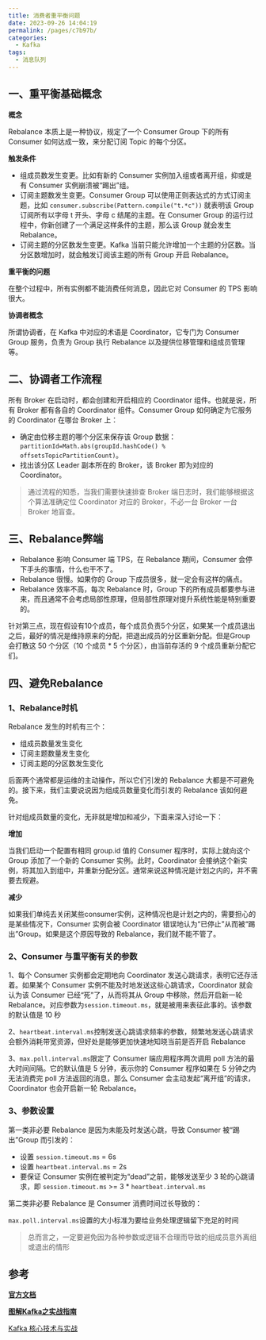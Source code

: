 ```yaml
---
title: 消费者重平衡问题
date: 2023-09-26 14:04:19
permalink: /pages/c7b97b/
categories:
  - Kafka
tags:
  - 消息队列
---
```

## 一、重平衡基础概念

**概念**

Rebalance 本质上是一种协议，规定了一个 Consumer Group 下的所有 Consumer 如何达成一致，来分配订阅 Topic 的每个分区。

**触发条件**

- 组成员数发生变更。比如有新的 Consumer 实例加入组或者离开组，抑或是有 Consumer 实例崩溃被“踢出”组。
- 订阅主题数发生变更。Consumer Group 可以使用正则表达式的方式订阅主题，比如 `consumer.subscribe(Pattern.compile("t.*c"))` 就表明该 Group 订阅所有以字母 t 开头、字母 c 结尾的主题。在 Consumer Group 的运行过程中，你新创建了一个满足这样条件的主题，那么该 Group 就会发生 Rebalance。
- 订阅主题的分区数发生变更。Kafka 当前只能允许增加一个主题的分区数。当分区数增加时，就会触发订阅该主题的所有 Group 开启 Rebalance。

**重平衡的问题**

在整个过程中，所有实例都不能消费任何消息，因此它对 Consumer 的 TPS 影响很大。

**协调者概念**

所谓协调者，在 Kafka 中对应的术语是 Coordinator，它专门为 Consumer Group 服务，负责为 Group 执行 Rebalance 以及提供位移管理和组成员管理等。

## 二、协调者工作流程

所有 Broker 在启动时，都会创建和开启相应的 Coordinator 组件。也就是说，所有 Broker 都有各自的 Coordinator 组件。Consumer Group 如何确定为它服务的 Coordinator 在哪台 Broker 上：

- 确定由位移主题的哪个分区来保存该 Group 数据：`partitionId=Math.abs(groupId.hashCode() % offsetsTopicPartitionCount)`。
- 找出该分区 Leader 副本所在的 Broker，该 Broker 即为对应的 Coordinator。

> 通过流程的知悉，当我们需要快速排查 Broker 端日志时，我们能够根据这个算法准确定位 Coordinator 对应的 Broker，不必一台 Broker 一台 Broker 地盲查。

## 三、Rebalance弊端

- Rebalance 影响 Consumer 端 TPS，在 Rebalance 期间，Consumer 会停下手头的事情，什么也干不了。
- Rebalance 很慢。如果你的 Group 下成员很多，就一定会有这样的痛点。
- Rebalance 效率不高，每次 Rebalance 时，Group 下的所有成员都要参与进来，而且通常不会考虑局部性原理，但局部性原理对提升系统性能是特别重要的。

针对第三点，现在假设有10个成员，每个成员负责5个分区，如果某一个成员退出之后，最好的情况是维持原来的分配，把退出成员的分区重新分配。但是Group 会打散这 50 个分区（10 个成员 * 5 个分区），由当前存活的 9 个成员重新分配它们。

## 四、避免Rebalance

### 1、Rebalance时机

Rebalance 发生的时机有三个：

- 组成员数量发生变化
- 订阅主题数量发生变化
- 订阅主题的分区数发生变化

后面两个通常都是运维的主动操作，所以它们引发的 Rebalance 大都是不可避免的。接下来，我们主要说说因为组成员数量变化而引发的 Rebalance 该如何避免。

针对组成员数量的变化，无非就是增加和减少，下面来深入讨论一下：

**增加**

当我们启动一个配置有相同 group.id 值的 Consumer 程序时，实际上就向这个 Group 添加了一个新的 Consumer 实例。此时，Coordinator 会接纳这个新实例，将其加入到组中，并重新分配分区。通常来说这种情况是计划之内的，并不需要去规避。

**减少**

如果我们单纯去关闭某些consumer实例，这种情况也是计划之内的，需要担心的是某些情况下，Consumer 实例会被 Coordinator 错误地认为“已停止”从而被“踢出”Group。如果是这个原因导致的 Rebalance，我们就不能不管了。

### 2、Consumer 与重平衡有关的参数

1、每个 Consumer 实例都会定期地向 Coordinator 发送心跳请求，表明它还存活着。如果某个 Consumer 实例不能及时地发送这些心跳请求，Coordinator 就会认为该 Consumer 已经“死”了，从而将其从 Group 中移除，然后开启新一轮 Rebalance。对应参数为`session.timeout.ms`，就是被用来表征此事的。该参数的默认值是 10 秒

2、`heartbeat.interval.ms`控制发送心跳请求频率的参数，频繁地发送心跳请求会额外消耗带宽资源，但好处是能够更加快速地知晓当前是否开启 Rebalance

3、`max.poll.interval.ms`限定了 Consumer 端应用程序两次调用 poll 方法的最大时间间隔。它的默认值是 5 分钟，表示你的 Consumer 程序如果在 5 分钟之内无法消费完 poll 方法返回的消息，那么 Consumer 会主动发起“离开组”的请求，Coordinator 也会开启新一轮 Rebalance。

### 3、参数设置

第一类非必要 Rebalance 是因为未能及时发送心跳，导致 Consumer 被“踢出”Group 而引发的：

- 设置 `session.timeout.ms` = 6s
- 设置 `heartbeat.interval.ms` = 2s
- 要保证 Consumer 实例在被判定为“dead”之前，能够发送至少 3 轮的心跳请求，即 `session.timeout.ms` >= 3 * `heartbeat.interval.ms`

第二类非必要 Rebalance 是 Consumer 消费时间过长导致的：

`max.poll.interval.ms`设置的大小标准为要给业务处理逻辑留下充足的时间

> 总而言之，一定要避免因为各种参数或逻辑不合理而导致的组成员意外离组或退出的情形

## **参考**

**[官方文档](https://kafka.apache.org/documentation/)**

**[图解Kafka之实战指南](https://juejin.cn/book/6844733793220165639?enter_from=search_result&utm_source=search)**

[Kafka 核心技术与实战](https://time.geekbang.org/column/intro/100029201)

